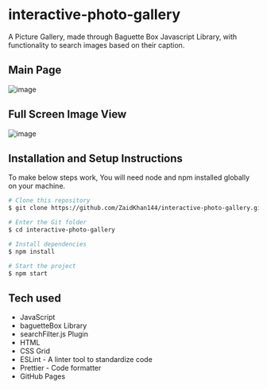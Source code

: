 # interactive-photo-gallery

A Picture Gallery, made through Baguette Box Javascript Library, with functionality to search images based on their caption.

## Main Page

![image](https://i.postimg.cc/K8m8Z2Y1/gallery.png)

## Full Screen Image View

![image](https://i.postimg.cc/gJgT63y9/Interactive-Photo-Gallery.png)

## Installation and Setup Instructions

To make below steps work, You will need node and npm installed globally on your machine.

```bash
# Clone this repository
$ git clone https://github.com/ZaidKhan144/interactive-photo-gallery.git

# Enter the Git folder
$ cd interactive-photo-gallery

# Install dependencies
$ npm install

# Start the project
$ npm start
```

## Tech used

- JavaScript
- baguetteBox Library
- searchFilter.js Plugin
- HTML
- CSS Grid
- ESLint - A linter tool to standardize code
- Prettier - Code formatter
- GitHub Pages



